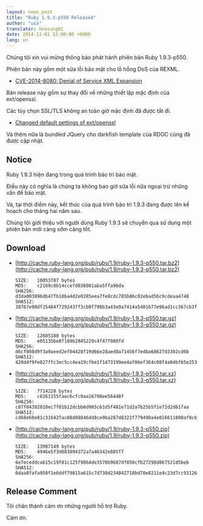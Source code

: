 ```yaml
---
layout: news_post
title: "Ruby 1.9.3-p550 Released"
author: "usa"
translator: hoasung01
date: 2014-11-01 12:00:00 +0000
lang: vn
---
```


Chúng tôi xin vui mừng thông báo phát hành phiên bản Ruby 1.9.3-p550.

Phiên bản này gồm một sửa lỗi bảo mật cho lỗ hổng DoS của REXML.

* [CVE-2014-8080: Denial of Service XML Expansion](https://www.ruby-lang.org/en/news/2014/10/27/rexml-dos-cve-2014-8080/)

Bản release này gồm sự thay đổi về những thiết lập mặc định của ext/openssl. 

Các tùy chọn SSL/TLS không an toàn giờ mặc định đã được tắt đi.

* [Changed default settings of ext/openssl](https://www.ruby-lang.org/en/news/2014/10/27/changing-default-settings-of-ext-openssl/)

Và thêm nữa là bundled JQuery cho darkfish template của RDOC cũng đã được cập nhật.

## Notice

Ruby 1.9.3 hiện đang trong quá trình bảo trì bảo mật.

Điều này có nghĩa là chúng ta không bao giờ sữa lỗi nữa ngoại trừ những vấn đề bảo mật.

Và, tại thời điểm này, kết thúc của quá trình bảo trì 1.9.3 đang được lên kế hoạch cho tháng hai năm sau.

Chúng tôi giới thiệu với người dùng Ruby 1.9.3 sẽ chuyển qua sử dụng một phiên bản mới càng sớm càng tốt.

## Download

* [http://cache.ruby-lang.org/pub/ruby/1.9/ruby-1.9.3-p550.tar.bz2](http://cache.ruby-lang.org/pub/ruby/1.9/ruby-1.9.3-p550.tar.bz2)

      SIZE:   10053787 bytes
      MD5:    c2169c8b14ccefd036081aba5ffa96da
      SHA256: d3da003896db47fb10ba4d2e0285eea7fe8cdc785b86c02ebad5bc9cdeaa4748
      SHA512: 38767e98df25484f7292437f3cb0f798b3a43e9a7414a5401677e96ad1cc367cb3fa23ac3abe568d5bf2b2ca553713469a8770d41b79bc63daf3fa59cb4e15c6

* [http://cache.ruby-lang.org/pub/ruby/1.9/ruby-1.9.3-p550.tar.gz](http://cache.ruby-lang.org/pub/ruby/1.9/ruby-1.9.3-p550.tar.gz)

      SIZE:   12605180 bytes
      MD5:    e05135be8f109b2845229c4f47f980fd
      SHA256: d6cf008d9f3a9aeed2ef04428f19d66e28aed8a71456f7edba68627d3302cd6b
      SHA512: 420d4f9fe027ffc3ec5cc4ea19cf6e1f1473199ee4af06ef364c08f4a04bf65e253b32e76f37370b8e56ad2e26d0c09e6fa5b1f7c0b407b0c68b63acd2cce975

* [http://cache.ruby-lang.org/pub/ruby/1.9/ruby-1.9.3-p550.tar.xz](http://cache.ruby-lang.org/pub/ruby/1.9/ruby-1.9.3-p550.tar.xz)

      SIZE:   7714228 bytes
      MD5:    c0261155faec6cfc9aa16790ee56448f
      SHA256: c87f04392010ec7f01b12dcbb6d985c61d5f481e71d2a7b25b5f1e72d2d61faa
      SHA512: cd68e60e01c31642fac08d88846dd8ce9ba287d8322f779490a4e016611090af0cbdee5be4ac611c5468cab90c6a2cdfe2a08c0c05106b6fe61c1253e49273d5

* [http://cache.ruby-lang.org/pub/ruby/1.9/ruby-1.9.3-p550.zip](http://cache.ruby-lang.org/pub/ruby/1.9/ruby-1.9.3-p550.zip)

      SIZE:   13987149 bytes
      MD5:    4946e5f3d083894372a7a46342e885f7
      SHA256: 6e7eceddca615c19f81c125f9864de3570b9687df858cfb27298d867521d5beb
      SHA512: 0daa8fafa950f1e6ddf79815a615c7d730d234042718bd70e8211e4c23d7cc93126c924ad42673844c3a8cb908bf02a8d03ae2857658a027935f46c13bb17a13

## Release Comment

Tôi chân thành cảm ơn những người hỗ trợ Ruby.

Cảm ơn.
